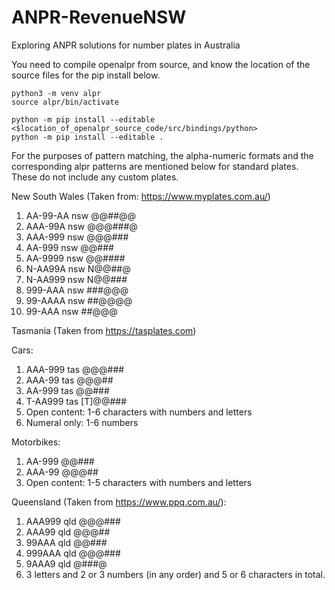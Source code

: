 # ANPR-RevenueNSW
Exploring ANPR solutions for number plates in Australia

You need to compile openalpr from source, and know the location of the source files for the pip install below.

```
python3 -m venv alpr
source alpr/bin/activate

python -m pip install --editable <$location_of_openalpr_source_code/src/bindings/python>
python -m pip install --editable .   

```

For the purposes of pattern matching, the alpha-numeric formats and the corresponding alpr patterns are mentioned below for standard plates. These do not include any custom plates.

New South Wales (Taken from: https://www.myplates.com.au/)

1. AA-99-AA nsw @@##@@
2. AAA-99A nsw @@@###@
3. AAA-999 nsw @@@###
4. AA-999 nsw @@###
5. AA-9999 nsw @@####
6. N-AA99A nsw N@@##@
7. N-AA999 nsw N@@###
10. 999-AAA nsw ###@@@
11. 99-AAAA nsw ##@@@@
12. 99-AAA nsw ##@@@

Tasmania (Taken from https://tasplates.com)

  Cars:
  1. AAA-999 tas @@@###
  2. AAA-99 tas @@@##
  3. AA-999 tas @@###
  4. T-AA999 tas [T]@@###
  5. Open content: 1-6 characters with numbers and letters
  6. Numeral only: 1-6 numbers

  Motorbikes:
  1. AA-999 @@###
  2. AAA-99 @@@##
  3. Open content: 1-5 characters with numbers and letters

Queensland (Taken from https://www.ppq.com.au/):

1. AAA999 qld @@@###
2. AAA99 qld @@@##
3. 99AAA qld @@###
4. 999AAA qld @@@###
5. 9AAA9 qld @###@
6. 3 letters and 2 or 3 numbers (in any order) and 5 or 6 characters in total.
